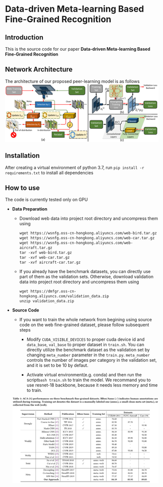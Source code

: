 # Data-driven Meta-learning Based Fine-Grained Recognition

Introduction
------------
This is the source code for our paper **Data-driven Meta-learning Based Fine-Grained Recognition**

Network Architecture
--------------------
The architecture of our proposed peer-learning model is as follows
![network](network.png)

Installation
------------
After creating a virtual environment of python 3.7, run `pip install -r requirements.txt` to install all dependencies

How to use
------------
The code is currently tested only on GPU
* **Data Preparation**
    - Download web data into project root directory and uncompress them using
        ```
        wget https://wsnfg.oss-cn-hongkong.aliyuncs.com/web-bird.tar.gz
        wget https://wsnfg.oss-cn-hongkong.aliyuncs.com/web-car.tar.gz
        wget https://wsnfg.oss-cn-hongkong.aliyuncs.com/web-aircraft.tar.gz
        tar -xvf web-bird.tar.gz
        tar -xvf web-car.tar.gz
        tar -xvf aircraft-car.tar.gz
        ```
    - If you already have the benchmark datasets, you can directly use part of them as the validation sets.
    Otherwise, download validation data into project root directory and uncompress them using
        ```
        wget https://dmfgr.oss-cn-hongkong.aliyuncs.com/validation_data.zip
        unzip validation_data.zip
        ```
    
* **Source Code**

    - If you want to train the whole network from begining using source code on the web fine-grained dataset, please follow subsequent steps

      - Modify `CUDA_VISIBLE_DEVICES` to proper cuda device id and `data_base`, `val_base` to proper dataset in  ``` train.sh ```.
      You can directly utilize the benchmark dataset as the validation set by changing `meta_number` parameter in the ``` train.py ```. `meta_number` controls the number of images per category in the validation set, and it is set to be 10 by defaut.
      
      - Activate virtual environment(e.g. conda) and then run the script```bash train.sh``` to train the model. We recommand you to use resnet-18 backbone, because it needs less memory and time to train.
      
    ![table](performance.png)
